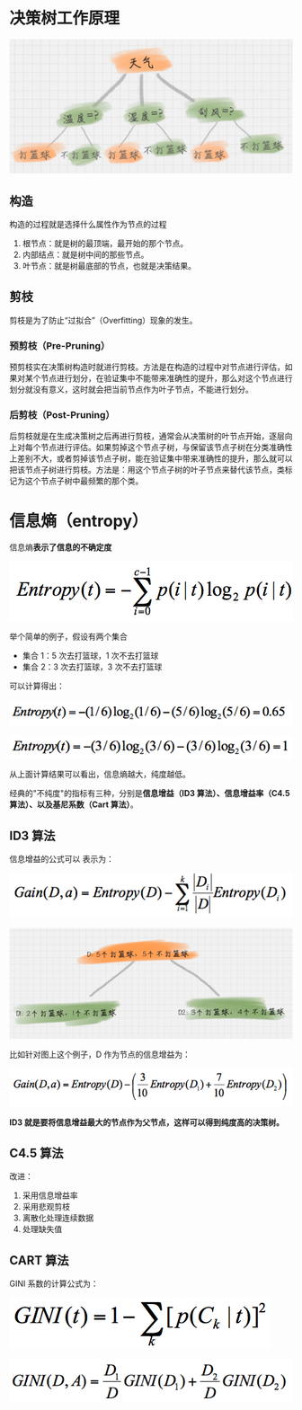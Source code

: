 # 决策树工作原理

![img](assets/dca4224b342894f12f54a9cb41d8cd90.jpg)

## 构造

构造的过程就是选择什么属性作为节点的过程

1. 根节点：就是树的最顶端，最开始的那个节点。
2. 内部结点：就是树中间的那些节点。
3. 叶节点：就是树最底部的节点，也就是决策结果。

## 剪枝

剪枝是为了防止“过拟合”（Overfitting）现象的发生。

### 预剪枝（Pre-Pruning）

预剪枝实在决策树构造时就进行剪枝。方法是在构造的过程中对节点进行评估，如果对某个节点进行划分，在验证集中不能带来准确性的提升，那么对这个节点进行划分就没有意义，这时就会把当前节点作为叶子节点，不能进行划分。

### 后剪枝（Post-Pruning）

后剪枝就是在生成决策树之后再进行剪枝，通常会从决策树的叶节点开始，逐层向上对每个节点进行评估。如果剪掉这个节点子树，与保留该节点子树在分类准确性上差别不大，或者剪掉该节点子树，能在验证集中带来准确性的提升，那么就可以把该节点子树进行剪枝。方法是：用这个节点子树的叶子节点来替代该节点，类标记为这个节点子树中最频繁的那个类。

# 信息熵（entropy）

信息熵**表示了信息的不确定度**

![img](assets/741f0ed01c53fd53f0e75204542abed5.png)

举个简单的例子，假设有两个集合

- 集合 1：5 次去打篮球，1 次不去打篮球
- 集合 2：3 次去打篮球，3 次不去打篮球

可以计算得出：

![img](assets/aba6bb24c3444923bfa2320119ce54a4.png)

![img](assets/e05fe27109330b49453b62505e37e4c2.png)

从上面计算结果可以看出，信息熵越大，纯度越低。

经典的"不纯度"的指标有三种，分别是**信息增益（ID3 算法）、信息增益率（C4.5 算法）、以及基尼系数（Cart 算法）**。

## ID3 算法

信息增益的公式可以 表示为：

![img](assets/bfea7626733fff6180341c9dda3d4334.png)

![img](assets/40810468abc4140f45f3a09a2d427667.jpg)

比如针对图上这个例子，D 作为节点的信息增益为：

![img](assets/f23f88a18b1227398c2ab3ef445d5382.png)

**ID3 就是要将信息增益最大的节点作为父节点，这样可以得到纯度高的决策树。**



## C4.5 算法

改进：

1. 采用信息增益率
2. 采用悲观剪枝
3. 离散化处理连续数据
4. 处理缺失值



## CART 算法

GINI 系数的计算公式为：

![img](assets/f9bb4cce5b895499cabc714eb372b089.png)

![img](assets/107fed838cb75df62eb149499db20c1e.png)